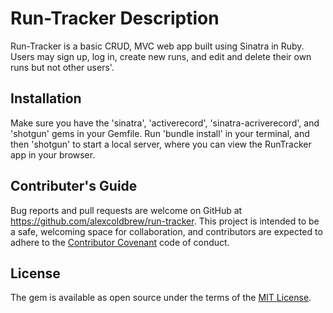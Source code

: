 # Run-Tracker Description

Run-Tracker is a basic CRUD, MVC web app built using Sinatra in Ruby. Users may sign up, log in, create new runs, and edit and delete their own runs but not other users'.

## Installation

Make sure you have the 'sinatra', 'activerecord', 'sinatra-acriverecord', and 'shotgun' gems in your Gemfile. Run 'bundle install' in your terminal, and then 'shotgun' to start a local server, where you can view the RunTracker app in your browser.

## Contributer's Guide

Bug reports and pull requests are welcome on GitHub at https://github.com/alexcoldbrew/run-tracker. This project is intended to be a safe, welcoming space for collaboration, and contributors are expected to adhere to the [Contributor Covenant](http://contributor-covenant.org) code of conduct.

## License

The gem is available as open source under the terms of the [MIT License](https://opensource.org/licenses/MIT).
